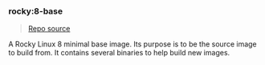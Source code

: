 ### rocky:8-base
> [Repo source](https://github.com/krestomatio/container_builder/tree/master/rocky/rocky8-base)

A Rocky Linux 8 minimal base image. Its purpose is to be the source image to build from. It contains several binaries to help build new images.
